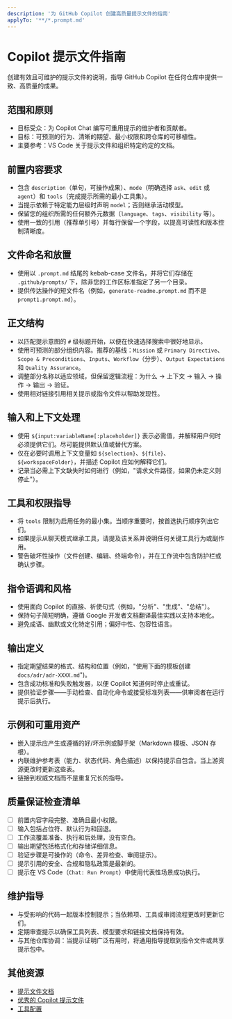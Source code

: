 ```yaml
---
description: '为 GitHub Copilot 创建高质量提示文件的指南'
applyTo: '**/*.prompt.md'
---
```


# Copilot 提示文件指南

创建有效且可维护的提示文件的说明，指导 GitHub Copilot 在任何仓库中提供一致、高质量的成果。

## 范围和原则
- 目标受众：为 Copilot Chat 编写可重用提示的维护者和贡献者。
- 目标：可预测的行为、清晰的期望、最小权限和跨仓库的可移植性。
- 主要参考：VS Code 关于提示文件和组织特定约定的文档。

## 前置内容要求
- 包含 `description`（单句，可操作成果）、`mode`（明确选择 `ask`、`edit` 或 `agent`）和 `tools`（完成提示所需的最小工具集）。
- 当提示依赖于特定能力层级时声明 `model`；否则继承活动模型。
- 保留您的组织所需的任何额外元数据（`language`、`tags`、`visibility` 等）。
- 使用一致的引用（推荐单引号）并每行保留一个字段，以提高可读性和版本控制清晰度。

## 文件命名和放置
- 使用以 `.prompt.md` 结尾的 kebab-case 文件名，并将它们存储在 `.github/prompts/` 下，除非您的工作区标准指定了另一个目录。
- 提供传达操作的短文件名（例如，`generate-readme.prompt.md` 而不是 `prompt1.prompt.md`）。

## 正文结构
- 以匹配提示意图的 `#` 级标题开始，以便在快速选择搜索中很好地显示。
- 使用可预测的部分组织内容。推荐的基线：`Mission` 或 `Primary Directive`、`Scope & Preconditions`、`Inputs`、`Workflow`（分步）、`Output Expectations` 和 `Quality Assurance`。
- 调整部分名称以适应领域，但保留逻辑流程：为什么 → 上下文 → 输入 → 操作 → 输出 → 验证。
- 使用相对链接引用相关提示或指令文件以帮助发现性。

## 输入和上下文处理
- 使用 `${input:variableName[:placeholder]}` 表示必需值，并解释用户何时必须提供它们。尽可能提供默认值或替代方案。
- 仅在必要时调用上下文变量如 `${selection}`、`${file}`、`${workspaceFolder}`，并描述 Copilot 应如何解释它们。
- 记录当必需上下文缺失时如何进行（例如，"请求文件路径，如果仍未定义则停止"）。

## 工具和权限指导
- 将 `tools` 限制为启用任务的最小集。当顺序重要时，按首选执行顺序列出它们。
- 如果提示从聊天模式继承工具，请提及该关系并说明任何关键工具行为或副作用。
- 警告破坏性操作（文件创建、编辑、终端命令），并在工作流中包含防护栏或确认步骤。

## 指令语调和风格
- 使用面向 Copilot 的直接、祈使句式（例如，"分析"、"生成"、"总结"）。
- 保持句子简短明确，遵循 Google 开发者文档翻译最佳实践以支持本地化。
- 避免成语、幽默或文化特定引用；偏好中性、包容性语言。

## 输出定义
- 指定期望结果的格式、结构和位置（例如，"使用下面的模板创建 `docs/adr/adr-XXXX.md`")。
- 包含成功标准和失败触发器，以便 Copilot 知道何时停止或重试。
- 提供验证步骤——手动检查、自动化命令或接受标准列表——供审阅者在运行提示后执行。

## 示例和可重用资产
- 嵌入提示应产生或遵循的好/坏示例或脚手架（Markdown 模板、JSON 存根）。
- 内联维护参考表（能力、状态代码、角色描述）以保持提示自包含。当上游资源更改时更新这些表。
- 链接到权威文档而不是重复冗长的指导。

## 质量保证检查清单
- [ ] 前置内容字段完整、准确且最小权限。
- [ ] 输入包括占位符、默认行为和回退。
- [ ] 工作流覆盖准备、执行和后处理，没有空白。
- [ ] 输出期望包括格式化和存储详细信息。
- [ ] 验证步骤是可操作的（命令、差异检查、审阅提示）。
- [ ] 提示引用的安全、合规和隐私政策是最新的。
- [ ] 提示在 VS Code（`Chat: Run Prompt`）中使用代表性场景成功执行。

## 维护指导
- 与受影响的代码一起版本控制提示；当依赖项、工具或审阅流程更改时更新它们。
- 定期审查提示以确保工具列表、模型要求和链接文档保持有效。
- 与其他仓库协调：当提示证明广泛有用时，将通用指导提取到指令文件或共享提示包中。

## 其他资源
- [提示文件文档](https://code.visualstudio.com/docs/copilot/customization/prompt-files#_prompt-file-format)
- [优秀的 Copilot 提示文件](https://github.com/github/awesome-copilot/tree/main/prompts)
- [工具配置](https://code.visualstudio.com/docs/copilot/chat/chat-agent-mode#_agent-mode-tools)